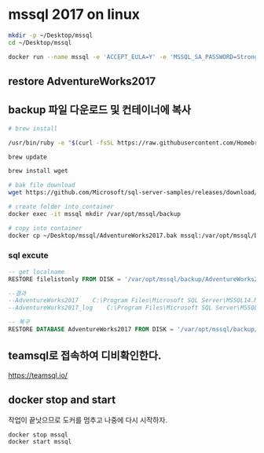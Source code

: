 # mssql 2017 on linux

```bash
mkdir -p ~/Desktop/mssql
cd ~/Desktop/mssql

docker run --name mssql -e 'ACCEPT_EULA=Y' -e 'MSSQL_SA_PASSWORD=StrongPassw0rd' -p 1433:1433  -d microsoft/mssql-server-linux:latest
```

## restore AdventureWorks2017

## backup 파일 다운로드 및 컨테이너에 복사 

```bash
# brew install

/usr/bin/ruby -e "$(curl -fsSL https://raw.githubusercontent.com/Homebrew/install/master/install)"

brew update

brew install wget

# bak file download
wget https://github.com/Microsoft/sql-server-samples/releases/download/adventureworks/AdventureWorks2017.bak

# create folder into container
docker exec -it mssql mkdir /var/opt/mssql/backup 

# copy into container
docker cp ~/Desktop/mssql/AdventureWorks2017.bak mssql:/var/opt/mssql/backup/AdventureWorks2017.bak
```

### sql excute

```sql
-- get localname
RESTORE filelistonly FROM DISK = '/var/opt/mssql/backup/AdventureWorks2017.bak'

--결과
--AdventureWorks2017	C:\Program Files\Microsoft SQL Server\MSSQL14.MSSQL2017RTM\MSSQL\DATA\AdventureWorks2017.mdf	D
--AdventureWorks2017_log	C:\Program Files\Microsoft SQL Server\MSSQL14.MSSQL2017RTM\MSSQL\DATA\AdventureWorks2017_log.ldf	L

-- 복구 
RESTORE DATABASE AdventureWorks2017 FROM DISK = '/var/opt/mssql/backup/AdventureWorks2017.bak' WITH MOVE 'AdventureWorks2017' TO '/var/opt/mssql/backup/AdventureWorks2017.mdf', MOVE 'AdventureWorks2017_Log' TO '/var/opt/mssql/backup/AdventureWorks2017.ldf', REPLACE
```

## teamsql로 접속하여 디비확인한다. 

https://teamsql.io/

## docker stop and start

작업이 끝낫으므로 도커를 멈추고 나중에 다시 시작하자.
```bash
docker stop mssql
docker start mssql 
```
